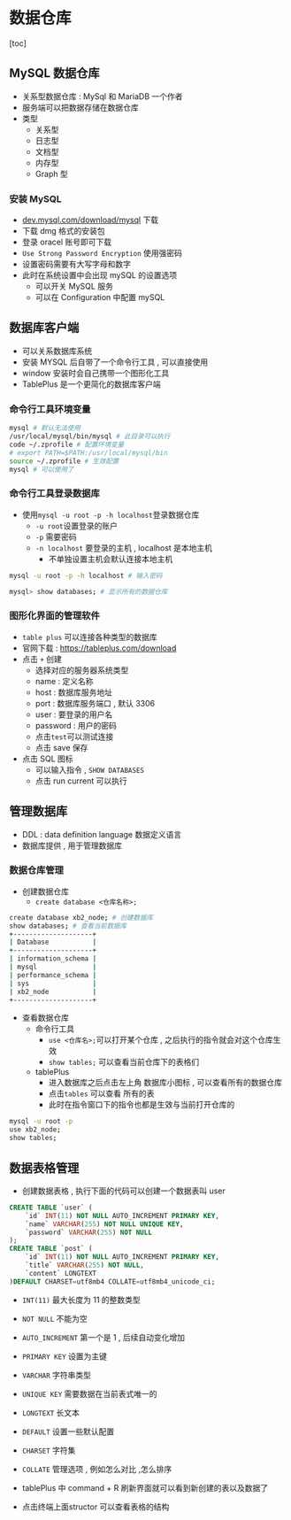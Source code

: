 # 数据仓库

[toc]

## MySQL 数据仓库

- 关系型数据仓库 : MySql 和 MariaDB 一个作者
- 服务端可以把数据存储在数据仓库
- 类型
  - 关系型
  - 日志型
  - 文档型
  - 内存型
  - Graph 型

### 安装 MySQL

- [dev.mysql.com/download/mysql](https://dev.mysql.com/downloads/mysql/) 下载
- 下载 dmg 格式的安装包
- 登录 oracel 账号即可下载
- `Use Strong Password Encryption` 使用强密码
- 设置密码需要有大写字母和数字
- 此时在系统设置中会出现 mySQL 的设置选项
  - 可以开关 MySQL 服务
  - 可以在 Configuration 中配置 mySQL

## 数据库客户端

- 可以关系数据库系统
- 安装 MYSQL 后自带了一个命令行工具 , 可以直接使用
- window 安装时会自己携带一个图形化工具
- TablePlus 是一个更简化的数据库客户端

### 命令行工具环境变量

```zsh
mysql # 默认无法使用
/usr/local/mysql/bin/mysql # 此目录可以执行
code ~/.zprofile # 配置环境变量
# export PATH=$PATH:/usr/local/mysql/bin
source ~/.zprofile # 生效配置
mysql # 可以使用了
```

### 命令行工具登录数据库

- 使用`mysql -u root -p -h localhost`登录数据仓库
  - `-u root`设置登录的账户
  - `-p` 需要密码
  - `-n localhost` 要登录的主机 , localhost 是本地主机
    - 不单独设置主机会默认连接本地主机

```zsh
mysql -u root -p -h localhost # 输入密码

mysql> show databases; # 显示所有的数据仓库
```

### 图形化界面的管理软件

- `table plus` 可以连接各种类型的数据库
- 官网下载 : <https://tableplus.com/download>
- 点击 `+` 创建
  - 选择对应的服务器系统类型
  - name : 定义名称
  - host : 数据库服务地址
  - port : 数据库服务端口 , 默认 3306
  - user : 要登录的用户名
  - password : 用户的密码
  - 点击`test`可以测试连接
  - 点击 save 保存
- 点击 SQL 图标
  - 可以输入指令 , `SHOW DATABASES`
  - 点击 run current 可以执行

## 管理数据库

- DDL : data definition language 数据定义语言
- 数据库提供 , 用于管理数据库

### 数据仓库管理

- 创建数据仓库
  - `create database <仓库名称>;`

```zsh
create database xb2_node; # 创建数据库
show databases; # 查看当前数据库
+--------------------+
| Database           |
+--------------------+
| information_schema |
| mysql              |
| performance_schema |
| sys                |
| xb2_node           |
+--------------------+
```

- 查看数据仓库
  - 命令行工具
    - `use <仓库名>;`可以打开某个仓库 , 之后执行的指令就会对这个仓库生效
    - `show tables;` 可以查看当前仓库下的表格们
  - tablePlus
    - 进入数据库之后点击左上角 数据库小图标 , 可以查看所有的数据仓库
    - 点击`tables` 可以查看 所有的表
    - 此时在指令窗口下的指令也都是生效与当前打开仓库的

```zsh
mysql -u root -p
use xb2_node;
show tables;
```

## 数据表格管理

- 创建数据表格 , 执行下面的代码可以创建一个数据表叫 user

```sql
CREATE TABLE `user` (
    `id` INT(11) NOT NULL AUTO_INCREMENT PRIMARY KEY,
    `name` VARCHAR(255) NOT NULL UNIQUE KEY,
    `password` VARCHAR(255) NOT NULL
);
CREATE TABLE `post` (
    `id` INT(11) NOT NULL AUTO_INCREMENT PRIMARY KEY,
    `title` VARCHAR(255) NOT NULL,
    `content` LONGTEXT
)DEFAULT CHARSET=utf8mb4 COLLATE=utf8mb4_unicode_ci;
```

- `INT(11)` 最大长度为 11 的整数类型
- `NOT NULL` 不能为空
- `AUTO_INCREMENT` 第一个是 1 , 后续自动变化增加
- `PRIMARY KEY` 设置为主键
- `VARCHAR` 字符串类型
- `UNIQUE KEY` 需要数据在当前表式唯一的
- `LONGTEXT` 长文本
- `DEFAULT` 设置一些默认配置
- `CHARSET` 字符集
- `COLLATE` 管理选项 , 例如怎么对比 ,怎么排序

- tablePlus 中 command + R 刷新界面就可以看到新创建的表以及数据了
- 点击终端上面structor 可以查看表格的结构
